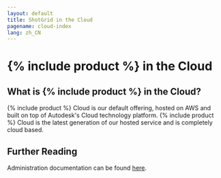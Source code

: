 ```yaml
---
layout: default
title: ShotGrid in the Cloud
pagename: cloud-index
lang: zh_CN
---
```


# {% include product %} in the Cloud

## What is {% include product %} in the Cloud?

{% include product %} Cloud is our default offering, hosted on AWS and built on top of Autodesk's Cloud technology platform. {% include product %} Cloud is the latest generation of our hosted service and is completely cloud based.

## Further Reading

Administration documentation can be found [here](https://help.autodesk.com/view/SGSUB/ENU/?guid=SG_Administrator_ar_get_started_html).
